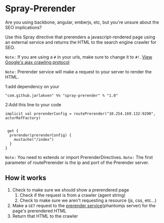 Spray-Prerender
===============

Are you using backbone, angular, emberjs, etc, but you're unsure about the SEO implications?

Use this Spray directive that prerenders a javascript-rendered page using an external service and returns the HTML to the search engine crawler for SEO.

`Note:` If you are using a `#` in your urls, make sure to change it to `#!`. [View Google's ajax crawling protocol](https://developers.google.com/webmasters/ajax-crawling/docs/getting-started)

`Note:` Prerender service will make a request to your server to render the HTML.

1:add dependency on your 

    "com.github.jarlakxen" %% "spray-prerender" % "1.0"

2:Add this line to your code

    
    implicit val prerenderConfig = routePrerender("10.254.169.132:9290", actorRefFactory)


     get {
      prerender(prerenderConfig) {
        mustache("/index")
      }
    }


`Note:` You need to extends or import PrerenderDirectives.
`Note:` The first parameter of routePrerender is the ip and port of the Prerender server.

## How it works
1. Check to make sure we should show a prerendered page
    1. Check if the request is from a crawler (agent string)
    2. Check to make sure we aren't requesting a resource (js, css, etc...)
2. Make a `GET` request to the [prerender service](https://github.com/prerender/prerender)(phantomjs server) for the page's prerendered HTML
3. Return that HTML to the crawler
